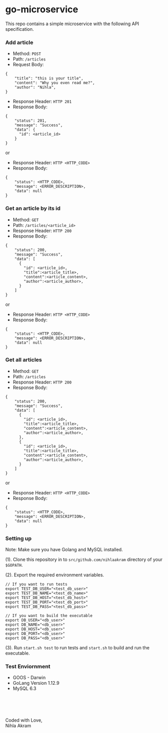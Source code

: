 # go-microservice

This repo contains a simple microservice with the following API specification.

### Add article
- Method: `POST`
- Path: `/articles`
- Request Body:
```
{
    "title": "this is your title",
    "content": "Why you even read me?",
    "author": "Nihla",
}
```
- Response Header: `HTTP 201`
- Response Body:
```
{
    "status": 201,
    "message": "Success",
    "data": {
      "id": <article_id>
    }
}
```
or
- Response Header: `HTTP <HTTP_CODE>`
- Response Body:
```
{
    "status": <HTTP_CODE>,
    "message": <ERROR_DESCRIPTION>,
    "data": null
}
```

### Get an article by its id
- Method: `GET`
- Path: `/articles/<article_id>`
- Response Header: `HTTP 200`
- Response Body:
```
{
    "status": 200,
    "message": "Success",
    "data": [
      {
        "id": <article_id>,
        "title":<article_title>,
        "content":<article_content>,
        "author":<article_author>,
      }
    ]
}
```
or
- Response Header: `HTTP <HTTP_CODE>`
- Response Body:
```
{
    "status": <HTTP_CODE>,
    "message": <ERROR_DESCRIPTION>,
    "data": null
}
```

### Get all articles
- Method: `GET`
- Path: `/articles`
- Response Header: `HTTP 200`
- Response Body:
```
{
    "status": 200,
    "message": "Success",
    "data": [
      {
        "id": <article_id>,
        "title":<article_title>,
        "content":<article_content>,
        "author":<article_author>,
      },
      {
        "id": <article_id>,
        "title":<article_title>,
        "content":<article_content>,
        "author":<article_author>,
      }
    ]
}
```
or
- Response Header: `HTTP <HTTP_CODE>`
- Response Body:
```
{
    "status": <HTTP_CODE>,
    "message": <ERROR_DESCRIPTION>,
    "data": null
}
```

### Setting up

Note: Make sure you have Golang and MySQL installed.

(1). Clone this repository in to `src/github.com/nihlaakram` directory of your `$GOPATH`.

(2). Export the required environment variables.

```
// If you want to run tests
export TEST_DB_USER="<test_db_user>"
export TEST_DB_NAME="<test_db_name>"
export TEST_DB_HOST="<test_db_host>"
export TEST_DB_PORT="<test_db_port>"
export TEST_DB_PASS="<test_db_pass>"

// If you want to build the executable
export DB_USER="<db_user>"
export DB_NAME="<db_user>"
export DB_HOST="<db_user>"
export DB_PORT="<db_user>"
export DB_PASS="<db_user>"

```
(3). Run `start.sh test` to run tests and `start.sh` to build and run the executable.

### Test Enviornment
* GOOS - Darwin
* GoLang Version 1.12.9
* MySQL 6.3

<br/>
<br/>
<br/>
<br/>
Coded with Love,
<br/> Nihla Akram
